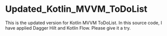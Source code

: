 # Updated_Kotlin_MVVM_ToDoList
This is the updated version for Kotlin MVVM ToDoList.
In this source code, I have applied Dagger Hilt and Kotlin Flow.
Please give it a try.

